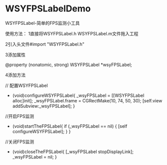 # WSYFPSLabelDemo
WSYFPSLabel-简单的FPS监测小工具

使用方法：
1直接将WSYFPSLabel.h WSYFPSLabel.m文件拖入工程

2引入头文件#import "WSYFPSLabel.h"

3添加属性

@property (nonatomic, strong) WSYFPSLabel *wsyFPSLabel;

4添加方法

// 配置WSYFPSLabel

- (void)configureWSYFPSLabel{
    _wsyFPSLabel = [[WSYFPSLabel alloc]init];
    _wsyFPSLabel.frame = CGRectMake(10, 74, 50, 30);
    [self.view addSubview:_wsyFPSLabel];
}

//开启FPS监测

- (void)startTheFPSLabel{
    if (_wsyFPSLabel == nil) {
        [self configureWSYFPSLabel];
    }
}

//关闭FPS监测

- (void)closeTheFPSLabel{
    [_wsyFPSLabel stopDisplayLink];
    _wsyFPSLabel = nil;
}
